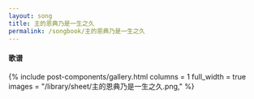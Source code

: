 ```yaml
---
layout: song
title: 主的恩典乃是一生之久
permalink: /songbook/主的恩典乃是一生之久
---
```


#### 歌谱

{% include post-components/gallery.html
    columns = 1
    full_width = true
    images = "/library/sheet/主的恩典乃是一生之久.png,"
%}
